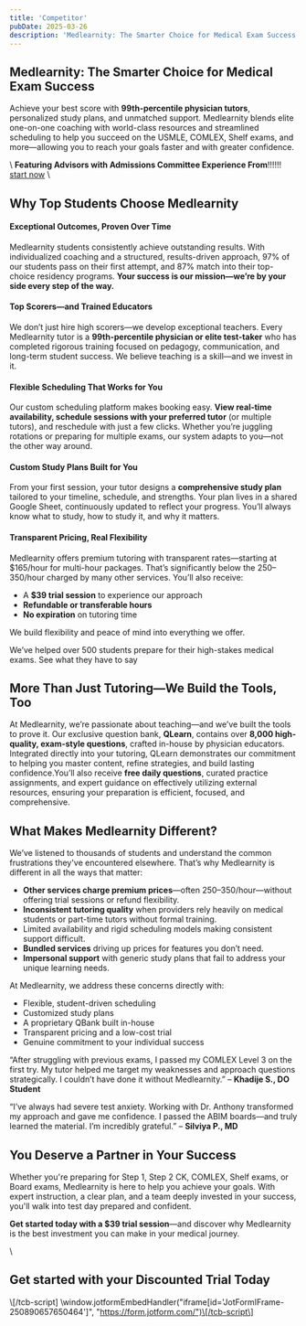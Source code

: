 ```yaml
---
title: 'Competitor'
pubDate: 2025-03-26
description: 'Medlearnity: The Smarter Choice for Medical Exam Success.'
---
```


## Medlearnity: The Smarter Choice for Medical Exam Success

Achieve your best score with **99th-percentile physician tutors**, personalized study plans, and unmatched support. Medlearnity blends elite one-on-one coaching with world-class resources and streamlined scheduling to help you succeed on the USMLE, COMLEX, Shelf exams, and more—allowing you to reach your goals faster and with greater confidence.

\ **Featuring Advisors with Admissions Committee Experience From**!!!!!! [start now](#tve-jump-195b66f4066) \

## Why Top Students Choose Medlearnity

#### Exceptional Outcomes, Proven Over Time

Medlearnity students consistently achieve outstanding results. With individualized coaching and a structured, results-driven approach, 97% of our students pass on their first attempt, and 87% match into their top-choice residency programs. **Your success is our mission—we’re by your side every step of the way.**

#### Top Scorers—and Trained Educators

We don’t just hire high scorers—we develop exceptional teachers. Every Medlearnity tutor is a **99th-percentile physician or elite test-taker** who has completed rigorous training focused on pedagogy, communication, and long-term student success. We believe teaching is a skill—and we invest in it.

#### Flexible Scheduling That Works for You

Our custom scheduling platform makes booking easy. **View real-time availability, schedule sessions with your preferred tutor** (or multiple tutors), and reschedule with just a few clicks. Whether you’re juggling rotations or preparing for multiple exams, our system adapts to you—not the other way around.

#### Custom Study Plans Built for You

From your first session, your tutor designs a **comprehensive study plan** tailored to your timeline, schedule, and strengths. Your plan lives in a shared Google Sheet, continuously updated to reflect your progress. You’ll always know what to study, how to study it, and why it matters.

#### Transparent Pricing, Real Flexibility

Medlearnity offers premium tutoring with transparent rates—starting at $165/hour for multi-hour packages. That’s significantly below the $250–$350/hour charged by many other services. You’ll also receive:

- A **$39 trial session** to experience our approach
- **Refundable or transferable hours**
- **No expiration** on tutoring time

We build flexibility and peace of mind into everything we offer.

We’ve helped over 500 students prepare for their high-stakes medical exams. See what they have to say

## More Than Just Tutoring—We Build the Tools, Too

At Medlearnity, we’re passionate about teaching—and we’ve built the tools to prove it. Our exclusive question bank, **QLearn**, contains over **8,000 high-quality, exam-style questions**, crafted in-house by physician educators. Integrated directly into your tutoring, QLearn demonstrates our commitment to helping you master content, refine strategies, and build lasting confidence.You’ll also receive **free daily questions**, curated practice assignments, and expert guidance on effectively utilizing external resources, ensuring your preparation is efficient, focused, and comprehensive.

## What Makes Medlearnity Different?

We’ve listened to thousands of students and understand the common frustrations they've encountered elsewhere. That’s why Medlearnity is different in all the ways that matter:

- **Other services charge premium prices**—often $250–$350/hour—without offering trial sessions or refund flexibility.
- **Inconsistent tutoring quality** when providers rely heavily on medical students or part-time tutors without formal training.
- Limited availability and rigid scheduling models making consistent support difficult.
- **Bundled services** driving up prices for features you don’t need.
- **Impersonal support** with generic study plans that fail to address your unique learning needs.

At Medlearnity, we address these concerns directly with:

- Flexible, student-driven scheduling
- Customized study plans
- A proprietary QBank built in-house
- Transparent pricing and a low-cost trial
- Genuine commitment to your individual success

“After struggling with previous exams, I passed my COMLEX Level 3 on the first try. My tutor helped me target my weaknesses and approach questions strategically. I couldn’t have done it without Medlearnity.” – **Khadije S., DO Student**

“I’ve always had severe test anxiety. Working with Dr. Anthony transformed my approach and gave me confidence. I passed the ABIM boards—and truly learned the material. I’m incredibly grateful.” – **Silviya P., MD**

## You Deserve a Partner in Your Success

Whether you're preparing for Step 1, Step 2 CK, COMLEX, Shelf exams, or Board exams, Medlearnity is here to help you achieve your goals. With expert instruction, a clear plan, and a team deeply invested in your success, you'll walk into test day prepared and confident.

**Get started today with a $39 trial session**—and discover why Medlearnity is the best investment you can make in your medical journey.

\

## Get started with your Discounted Trial Today

\\[/tcb-script\] \window.jotformEmbedHandler("iframe\[id='JotFormIFrame-250890657650464'\]", "https://form.jotform.com/")\[/tcb-script\]
